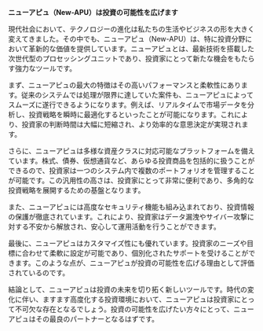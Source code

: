 **ニューアピュ（New-APU）は投資の可能性を広げます**

現代社会において、テクノロジーの進化は私たちの生活やビジネスの形を大きく変えてきました。その中でも、ニューアピュ（New-APU）は、特に投資分野において革新的な価値を提供しています。ニューアピュとは、最新技術を搭載した次世代型のプロセッシングユニットであり、投資家にとって新たな機会をもたらす強力なツールです。

まず、ニューアピュの最大の特徴はその高いパフォーマンスと柔軟性にあります。従来のシステムでは処理が限界に達していた案件も、ニューアピュによってスムーズに遂行できるようになります。例えば、リアルタイムで市場データを分析し、投資戦略を瞬時に最適化するといったことが可能になります。これにより、投資家の判断時間は大幅に短縮され、より効率的な意思決定が実現されます。

さらに、ニューアピュは多様な資産クラスに対応可能なプラットフォームを備えています。株式、債券、仮想通貨など、あらゆる投資商品を包括的に扱うことができるので、投資家は一つのシステム内で複数のポートフォリオを管理することが可能です。この汎用性の高さは、投資家にとって非常に便利であり、多角的な投資戦略を展開するための基盤となります。

また、ニューアピュには高度なセキュリティ機能も組み込まれており、投資情報の保護が徹底されています。これにより、投資家はデータ漏洩やサイバー攻撃に対する不安から解放され、安心して運用活動を行うことができます。

最後に、ニューアピュはカスタマイズ性にも優れています。投資家のニーズや目標に合わせて柔軟に設定が可能であり、個別化されたサポートを受けることができます。このような点が、ニューアピュが投資の可能性を広げる理由として評価されているのです。

結論として、ニューアピュは投資の未来を切り拓く新しいツールです。時代の変化に伴い、ますます高度化する投資環境において、ニューアピュは投資家にとって不可欠な存在となるでしょう。投資の可能性を広げたい方々にとって、ニューアピュはその最良のパートナーとなるはずです。